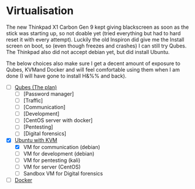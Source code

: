 # Virtualisation

The new Thinkpad X1 Carbon Gen 9 kept giving blackscreen as soon as the stick was starting up, so not doable yet (tried everything but had to hard reset it with every attempt). Luckily the old Inspiron did give me the Install screen on boot, so (even though freezes and crashes) I can still try Qubes. The Thinkpad also did not accept debian yet, but did install Ubuntu.

The below choices also make sure I get a decent amount of exposure to Qubes, KVMand Docker and will feel comfortable using them when I am done (I will have gone to install H&%% and back).

- [ ] [Qubes (The plan)](qubes)
  - [ ] [Password manager]
  - [ ] [Traffic]
  - [ ] [Communication]
  - [ ] [Development]
  - [ ] [CentOS server with docker]
  - [ ] [Pentesting]
  - [ ] [Digital forensics]
- [x] [Ubuntu with KVM](kvm) 
  - [x] VM for communication (debian)
  - [ ] VM for development (debian)
  - [ ] VM for pentesting (kali)
  - [ ] VM for server (CentOS)
  - [ ] Sandbox VM for Digital forensics
- [ ] [Docker](docker)